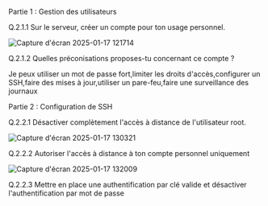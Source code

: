 Partie 1 : Gestion des utilisateurs

Q.2.1.1 Sur le serveur, créer un compte pour ton usage personnel.

![Capture d'écran 2025-01-17 121714](https://github.com/user-attachments/assets/689979b6-865d-4c64-b16f-66fe927f08fe)

Q.2.1.2 Quelles préconisations proposes-tu concernant ce compte ?

Je peux utiliser un mot de passe fort,limiter les droits d'accès,configurer un SSH,faire des mises à jour,utiliser un pare-feu,faire une surveillance des journaux

Partie 2 : Configuration de SSH

Q.2.2.1 Désactiver complètement l'accès à distance de l'utilisateur root.

![Capture d'écran 2025-01-17 130321](https://github.com/user-attachments/assets/9765abbd-8e98-4e3c-9f3f-807ca473133d)

Q.2.2.2 Autoriser l'accès à distance à ton compte personnel uniquement

![Capture d'écran 2025-01-17 132009](https://github.com/user-attachments/assets/18a1fbbb-37f4-4f92-a759-1c3920951c27)

Q.2.2.3 Mettre en place une authentification par clé valide et désactiver l'authentification par mot de passe
